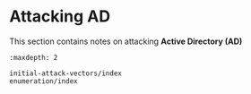 # Attacking AD

This section contains notes on attacking **Active Directory (AD)**

```{toctree}
:maxdepth: 2

initial-attack-vectors/index
enumeration/index
```
